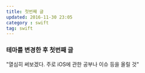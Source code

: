 ```yaml
---
title: 첫번째 글
updated: 2016-11-30 23:05
category : swift
tag: swift
---
```


### 테마를 변경한 후 첫번째 글

"열심히 써보겠다. 주로 iOS에 관한 공부나 이슈 등을 올릴 것"
